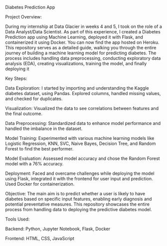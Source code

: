 Diabetes Prediction App

Project Overview:

During my internship at Data Glacier in weeks 4 and 5, I took on the role of a Data Analyst/Data Scientist. As part of this experience, I created a Diabetes Prediction app using Machine Learning, deployed it with Flask, and containerized it using Docker. You can now find the app hosted on Heroku. This repository serves as a detailed guide, walking you through the entire journey of building a machine learning model for predicting diabetes. The process includes handling data preprocessing, conducting exploratory data analysis (EDA), creating visualizations, training the model, and finally deploying it

Key Steps:

Data Exploration:
I started by importing and understanding the Kaggle diabetes dataset, using Pandas. Explored columns, handled missing values, and checked for duplicates.

Visualization:
Visualized the data to see correlations between features and the final outcome.

Data Preprocessing:
Standardized data to enhance model performance and handled the imbalance in the dataset.

Model Training:
Experimented with various machine learning models like Logistic Regression, KNN, SVC, Naive Bayes, Decision Tree, and Random Forest to find the best performer.

Model Evaluation:
Assessed model accuracy and chose the Random Forest model with a 76% accuracy.

Deployment:
Faced and overcame challenges while deploying the model using Flask, integrated it with the frontend for user input and prediction. Used Docker for containerization.

Objective:
The main aim is to predict whether a user is likely to have diabetes based on specific input features, enabling early diagnosis and potential preventative measures. This repository showcases the entire process from handling data to deploying the predictive diabetes model.

Tools Used:

Backend:
Python, Jupyter Notebook, Flask, Docker

Frontend:
HTML, CSS, JavaScript
